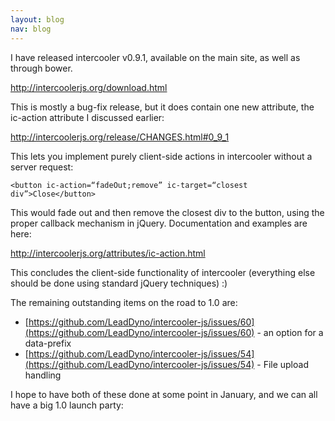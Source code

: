 ```yaml
---
layout: blog
nav: blog
---
```


I have released intercooler v0.9.1, available on the main site, as well as through bower.

<http://intercoolerjs.org/download.html>

This is mostly a bug-fix release, but it does contain one new attribute, the ic-action attribute I discussed earlier:

<http://intercoolerjs.org/release/CHANGES.html#0_9_1>

This lets you implement purely client-side actions in intercooler without a server request:

    <button ic-action=“fadeOut;remove” ic-target=“closest div”>Close</button>

This would fade out and then remove the closest div to the button, using the proper callback mechanism in jQuery.  Documentation and examples are here:

<http://intercoolerjs.org/attributes/ic-action.html>

This concludes the client-side functionality of intercooler (everything else should be done using standard jQuery techniques) :)

The remaining outstanding items on the road to 1.0 are:

  * [https://github.com/LeadDyno/intercooler-js/issues/60](https://github.com/LeadDyno/intercooler-js/issues/60) - an option for a data-prefix
  * [https://github.com/LeadDyno/intercooler-js/issues/54](https://github.com/LeadDyno/intercooler-js/issues/54) - File upload handling

I hope to have both of these done at some point in January, and we can all have a big 1.0 launch party: